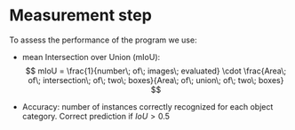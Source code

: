 # Measurement step

To assess the performance of the program we use:
- mean Intersection over Union (mIoU): 
$$
mIoU = \frac{1}{number\; of\; images\; evaluated} \cdot \frac{Area\; of\; intersection\; of\; two\; boxes}{Area\; of\; union\; of\; two\; boxes}
$$

- Accuracy: number of instances correctly recognized for each object category. Correct prediction if $IoU > 0.5$
